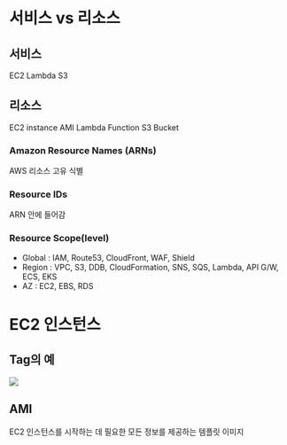 # 서비스 vs 리소스

## 서비스
EC2
Lambda
S3

## 리소스
EC2 instance
AMI
Lambda Function
S3 Bucket

### Amazon Resource Names (ARNs)
AWS 리소스 고유 식별

### Resource IDs
ARN 안에 들어감

### Resource Scope(level)
- Global : IAM, Route53, CloudFront, WAF, Shield
- Region : VPC, S3, DDB, CloudFormation, SNS, SQS, Lambda, API G/W, ECS, EKS
- AZ : EC2, EBS, RDS

# EC2 인스턴스

## Tag의 예
![](https://i.imgur.com/VeedHNv.png)

## AMI
EC2 인스턴스를 시작하는 데 필요한 모든 정보를 제공하는 템플릿 이미지

